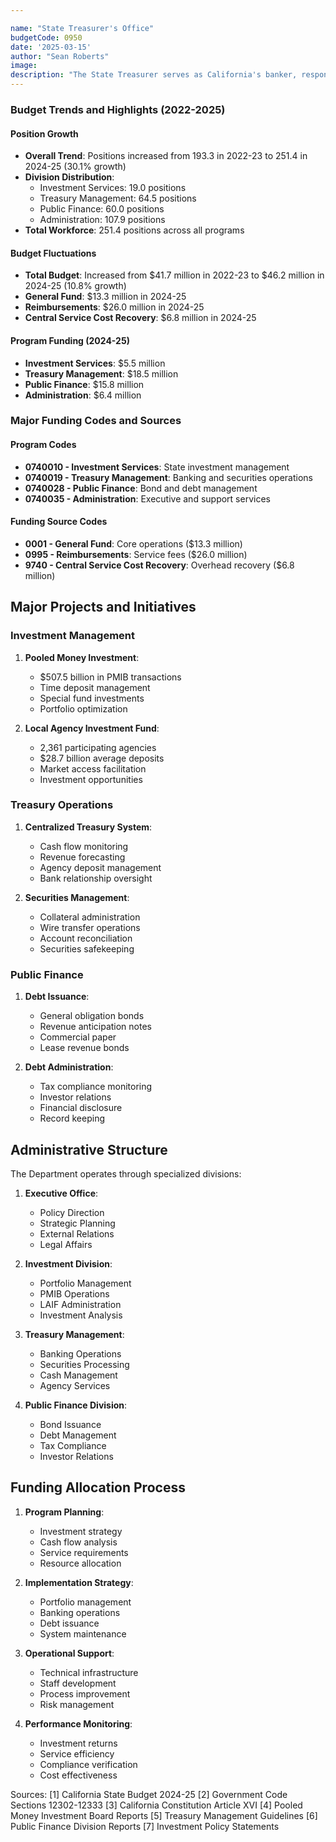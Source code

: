 ```yaml
---

name: "State Treasurer's Office"
budgetCode: 0950
date: '2025-03-15'
author: "Sean Roberts"
image: 
description: "The State Treasurer serves as California's banker, responsible for the custody and investment of state funds, administration of bond sales, and management of the state's banking relationships."
---
```


### Budget Trends and Highlights (2022-2025)

#### Position Growth
- **Overall Trend**: Positions increased from 193.3 in 2022-23 to 251.4 in 2024-25 (30.1% growth)
- **Division Distribution**:
  - Investment Services: 19.0 positions
  - Treasury Management: 64.5 positions
  - Public Finance: 60.0 positions
  - Administration: 107.9 positions
- **Total Workforce**: 251.4 positions across all programs

#### Budget Fluctuations
- **Total Budget**: Increased from $41.7 million in 2022-23 to $46.2 million in 2024-25 (10.8% growth)
- **General Fund**: $13.3 million in 2024-25
- **Reimbursements**: $26.0 million in 2024-25
- **Central Service Cost Recovery**: $6.8 million in 2024-25

#### Program Funding (2024-25)
- **Investment Services**: $5.5 million
- **Treasury Management**: $18.5 million
- **Public Finance**: $15.8 million
- **Administration**: $6.4 million

### Major Funding Codes and Sources

#### Program Codes
- **0740010 - Investment Services**: State investment management
- **0740019 - Treasury Management**: Banking and securities operations
- **0740028 - Public Finance**: Bond and debt management
- **0740035 - Administration**: Executive and support services

#### Funding Source Codes
- **0001 - General Fund**: Core operations ($13.3 million)
- **0995 - Reimbursements**: Service fees ($26.0 million)
- **9740 - Central Service Cost Recovery**: Overhead recovery ($6.8 million)

## Major Projects and Initiatives

### Investment Management

1. **Pooled Money Investment**:
   - $507.5 billion in PMIB transactions
   - Time deposit management
   - Special fund investments
   - Portfolio optimization

2. **Local Agency Investment Fund**:
   - 2,361 participating agencies
   - $28.7 billion average deposits
   - Market access facilitation
   - Investment opportunities

### Treasury Operations

1. **Centralized Treasury System**:
   - Cash flow monitoring
   - Revenue forecasting
   - Agency deposit management
   - Bank relationship oversight

2. **Securities Management**:
   - Collateral administration
   - Wire transfer operations
   - Account reconciliation
   - Securities safekeeping

### Public Finance

1. **Debt Issuance**:
   - General obligation bonds
   - Revenue anticipation notes
   - Commercial paper
   - Lease revenue bonds

2. **Debt Administration**:
   - Tax compliance monitoring
   - Investor relations
   - Financial disclosure
   - Record keeping

## Administrative Structure

The Department operates through specialized divisions:

1. **Executive Office**:
   - Policy Direction
   - Strategic Planning
   - External Relations
   - Legal Affairs

2. **Investment Division**:
   - Portfolio Management
   - PMIB Operations
   - LAIF Administration
   - Investment Analysis

3. **Treasury Management**:
   - Banking Operations
   - Securities Processing
   - Cash Management
   - Agency Services

4. **Public Finance Division**:
   - Bond Issuance
   - Debt Management
   - Tax Compliance
   - Investor Relations

## Funding Allocation Process

1. **Program Planning**:
   - Investment strategy
   - Cash flow analysis
   - Service requirements
   - Resource allocation

2. **Implementation Strategy**:
   - Portfolio management
   - Banking operations
   - Debt issuance
   - System maintenance

3. **Operational Support**:
   - Technical infrastructure
   - Staff development
   - Process improvement
   - Risk management

4. **Performance Monitoring**:
   - Investment returns
   - Service efficiency
   - Compliance verification
   - Cost effectiveness

Sources:
[1] California State Budget 2024-25
[2] Government Code Sections 12302-12333
[3] California Constitution Article XVI
[4] Pooled Money Investment Board Reports
[5] Treasury Management Guidelines
[6] Public Finance Division Reports
[7] Investment Policy Statements 
